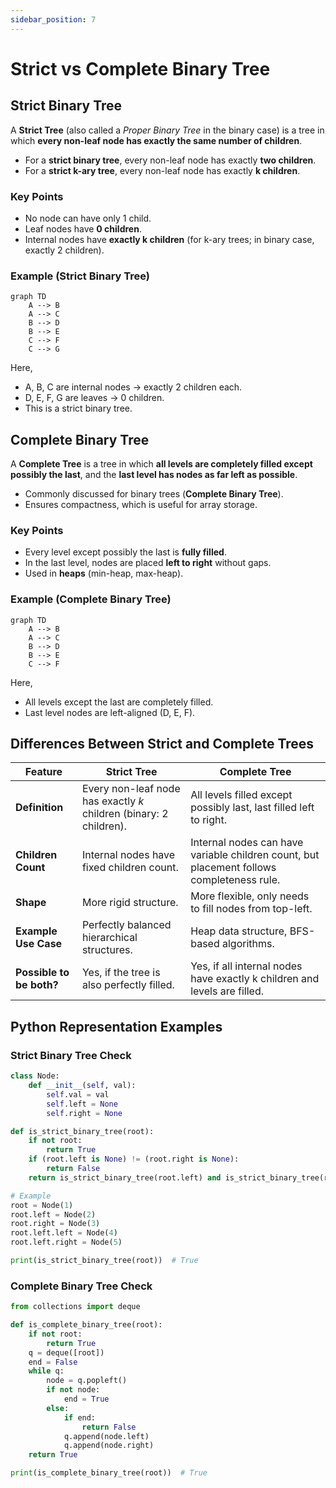 ```yaml
---
sidebar_position: 7
---
```


# Strict vs Complete Binary Tree

<!-- markdownlint-disable MD024 -->

## Strict Binary Tree

A **Strict Tree** (also called a _Proper Binary Tree_ in the binary case) is a tree in which **every non-leaf node has exactly the same number of children**.

- For a **strict binary tree**, every non-leaf node has exactly **two children**.
- For a **strict k-ary tree**, every non-leaf node has exactly **k children**.

### Key Points

- No node can have only 1 child.
- Leaf nodes have **0 children**.
- Internal nodes have **exactly k children** (for k-ary trees; in binary case, exactly 2 children).

### Example (Strict Binary Tree)

<div style={{textAlign: 'center'}}>

```mermaid
graph TD
    A --> B
    A --> C
    B --> D
    B --> E
    C --> F
    C --> G
```

</div>

Here,

- A, B, C are internal nodes → exactly 2 children each.
- D, E, F, G are leaves → 0 children.
- This is a strict binary tree.

## Complete Binary Tree

A **Complete Tree** is a tree in which **all levels are completely filled except possibly the last**, and the **last level has nodes as far left as possible**.

- Commonly discussed for binary trees (**Complete Binary Tree**).
- Ensures compactness, which is useful for array storage.

### Key Points

- Every level except possibly the last is **fully filled**.
- In the last level, nodes are placed **left to right** without gaps.
- Used in **heaps** (min-heap, max-heap).

### Example (Complete Binary Tree)

<div style={{textAlign: 'center'}}>

```mermaid
graph TD
    A --> B
    A --> C
    B --> D
    B --> E
    C --> F
```

</div>

Here,

- All levels except the last are completely filled.
- Last level nodes are left-aligned (D, E, F).

## Differences Between Strict and Complete Trees

| Feature                  | Strict Tree                                                        | Complete Tree                                                                             |
| ------------------------ | ------------------------------------------------------------------ | ----------------------------------------------------------------------------------------- |
| **Definition**           | Every non-leaf node has exactly _k_ children (binary: 2 children). | All levels filled except possibly last, last filled left to right.                        |
| **Children Count**       | Internal nodes have fixed children count.                          | Internal nodes can have variable children count, but placement follows completeness rule. |
| **Shape**                | More rigid structure.                                              | More flexible, only needs to fill nodes from top-left.                                    |
| **Example Use Case**     | Perfectly balanced hierarchical structures.                        | Heap data structure, BFS-based algorithms.                                                |
| **Possible to be both?** | Yes, if the tree is also perfectly filled.                         | Yes, if all internal nodes have exactly k children and levels are filled.                 |

## Python Representation Examples

### Strict Binary Tree Check

```python
class Node:
    def __init__(self, val):
        self.val = val
        self.left = None
        self.right = None

def is_strict_binary_tree(root):
    if not root:
        return True
    if (root.left is None) != (root.right is None):
        return False
    return is_strict_binary_tree(root.left) and is_strict_binary_tree(root.right)

# Example
root = Node(1)
root.left = Node(2)
root.right = Node(3)
root.left.left = Node(4)
root.left.right = Node(5)

print(is_strict_binary_tree(root))  # True
```

### Complete Binary Tree Check

```python
from collections import deque

def is_complete_binary_tree(root):
    if not root:
        return True
    q = deque([root])
    end = False
    while q:
        node = q.popleft()
        if not node:
            end = True
        else:
            if end:
                return False
            q.append(node.left)
            q.append(node.right)
    return True

print(is_complete_binary_tree(root))  # True
```
